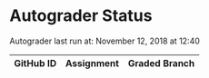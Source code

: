 # Autograder Status
Autograder last run at: November 12, 2018 at 12:40

| GitHub ID | Assignment | Graded Branch |
|-----------|------------|---------------|
